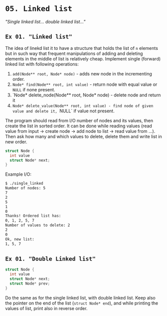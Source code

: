 # `05. Linked list`
*"Single  linked list... double linked list..."*

## `Ex 01. "Linked list"`

The idea of linekd list it to have a structure that holds the list of `n` elements but in such way that frequent manipulations of adding and deleting elements in the middle of list is relatively cheap.
Implement single (forward) linked list with following operations:
1. `add(Node** root, Node* node)` - adds new node in the incrementing order.
2. `Node* find(Node** root, int value)` - return node with equal value or `NULL` if none present.
3. `Node* delete_node(Node** root, Node* node) - delete node and return it
4. `Node* delete_value(Node** root, int value) - find node of given value and delete it, `NULL` if value not present.

The program should read from I/O number of nodes and its values, then create the list in sorted order. It can be done while reading values (read value from input -> create node -> add node to list -> read value from ...).
Then ask how many and which values to delete, delete them and write list in new order.

```C
struct Node {
  int value
  struct Node* next;
}
```

Example I/O:
``` bash
$ ./single_linked
Number of nodes: 5
7
2
5
1
0
Thanks! Ordered list has: 
0, 1, 2, 5, 7
Number of values to delete: 2
2
0
Ok, new list:
1, 5, 7
```

## `Ex 01. "Double Linked list"`

```C
struct Node {
  int value
  struct Node* next;
  struct Node* prev;
}
```

Do the same as for the single linked list, with double linked list. 
Keep also the pointer on the end of the list (`struct Node* end`), and while printing the values of list, print also in reverse order.


